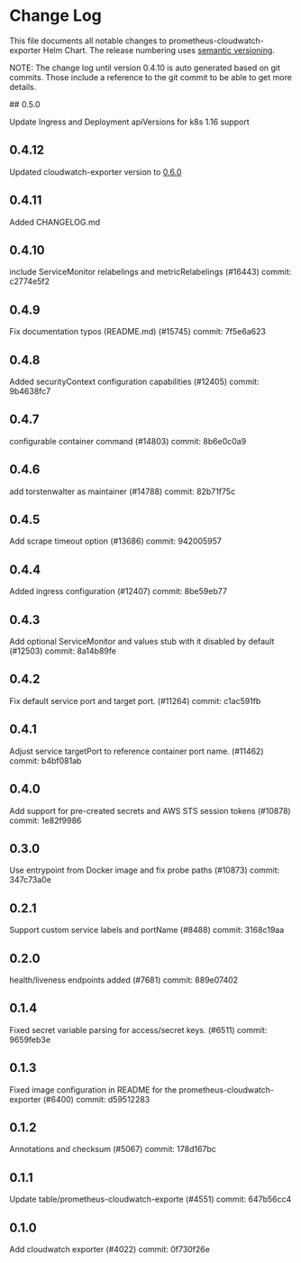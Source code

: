 
# Change Log

This file documents all notable changes to prometheus-cloudwatch-exporter Helm Chart. The release
numbering uses [semantic versioning](http://semver.org).


NOTE: The change log until version 0.4.10 is auto generated based on git commits. Those include a reference to the git commit to be able to get more details.

## 0.5.0

Update Ingress and Deployment apiVersions for k8s 1.16 support

## 0.4.12

Updated cloudwatch-exporter version to [0.6.0](https://github.com/prometheus/cloudwatch_exporter/releases/tag/cloudwatch_exporter-0.6.0)

## 0.4.11

Added CHANGELOG.md

## 0.4.10

include ServiceMonitor relabelings and metricRelabelings (#16443)
commit: c2774e5f2

## 0.4.9

Fix documentation typos (README.md) (#15745)
commit: 7f5e6a623

## 0.4.8

Added securityContext configuration capabilities (#12405)
commit: 9b4638fc7

## 0.4.7

configurable container command (#14803)
commit: 8b6e0c0a9

## 0.4.6

add torstenwalter as maintainer (#14788)
commit: 82b71f75c

## 0.4.5

Add scrape timeout option (#13686)
commit: 942005957

## 0.4.4

Added ingress configuration (#12407)
commit: 8be59eb77

## 0.4.3

Add optional ServiceMonitor and values stub with it disabled by default (#12503)
commit: 8a14b89fe

## 0.4.2

Fix default service port and target port.  (#11264)
commit: c1ac591fb

## 0.4.1

Adjust service targetPort to reference container port name. (#11462)
commit: b4bf081ab

## 0.4.0

Add support for pre-created secrets and AWS STS session tokens (#10878)
commit: 1e82f9986

## 0.3.0

Use entrypoint from Docker image and fix probe paths (#10873)
commit: 347c73a0e

## 0.2.1

Support custom service labels and portName (#8488)
commit: 3168c19aa

## 0.2.0

health/liveness endpoints added (#7681)
commit: 889e07402

## 0.1.4

Fixed secret variable parsing for access/secret keys. (#6511)
commit: 9659feb3e

## 0.1.3

Fixed image configuration in README for the prometheus-cloudwatch-exporter (#6400)
commit: d59512283

## 0.1.2

Annotations and checksum (#5067)
commit: 178d167bc

## 0.1.1

Update table/prometheus-cloudwatch-exporte (#4551)
commit: 647b56cc4

## 0.1.0

Add cloudwatch exporter (#4022)
commit: 0f730f26e

